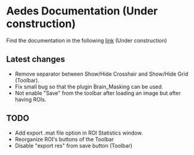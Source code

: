 # Aedes Documentation (Under construction)

Find the documentation in the following [link](docs/main.md) (Under construction)

## Latest changes

* Remove separator between Show/Hide Crosshair and Show/Hide Grid (Toolbar).
* Fix small bug so that the plugin Brain_Masking can be used.
* Not enable "Save" from the toolbar after loading an image but after having ROIs.

## TODO

* Add export .mat file option in ROI Statistics window.
* Reorganize ROI's buttons of the Toolbar
* Disable "export res" from save button (Toolbar)
